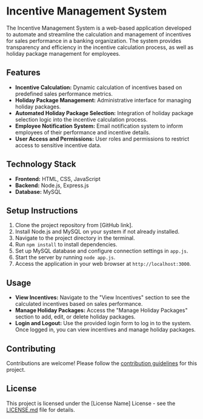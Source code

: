 # Incentive Management System

The Incentive Management System is a web-based application developed to automate and streamline the calculation and management of incentives for sales performance in a banking organization. The system provides transparency and efficiency in the incentive calculation process, as well as holiday package management for employees.

## Features

- **Incentive Calculation:** Dynamic calculation of incentives based on predefined sales performance metrics.
- **Holiday Package Management:** Administrative interface for managing holiday packages.
- **Automated Holiday Package Selection:** Integration of holiday package selection logic into the incentive calculation process.
- **Employee Notification System:** Email notification system to inform employees of their performance and incentive details.
- **User Access and Permissions:** User roles and permissions to restrict access to sensitive incentive data.

## Technology Stack

- **Frontend:** HTML, CSS, JavaScript
- **Backend:** Node.js, Express.js
- **Database:** MySQL



## Setup Instructions

1. Clone the project repository from [GitHub link].
2. Install Node.js and MySQL on your system if not already installed.
3. Navigate to the project directory in the terminal.
4. Run `npm install` to install dependencies.
5. Set up MySQL database and configure connection settings in `app.js`.
6. Start the server by running `node app.js`.
7. Access the application in your web browser at `http://localhost:3000`.

## Usage

- **View Incentives:** Navigate to the "View Incentives" section to see the calculated incentives based on sales performance.
- **Manage Holiday Packages:** Access the "Manage Holiday Packages" section to add, edit, or delete holiday packages.
- **Login and Logout:** Use the provided login form to log in to the system. Once logged in, you can view incentives and manage holiday packages.

## Contributing

Contributions are welcome! Please follow the [contribution guidelines](CONTRIBUTING.md) for this project.

## License

This project is licensed under the [License Name] License - see the [LICENSE.md](LICENSE.md) file for details.
